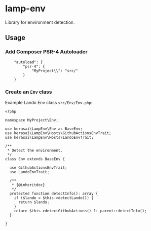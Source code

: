 # lamp-env
Library for environment detection.

## Usage

### Add Composer PSR-4 Autoloader

```
    "autoload": {
        "psr-4": {
            "MyProject\\": "src/"
        }
    }
```

### Create an `Env` class

Example Lando Env class `src/Env/Env.php`:

```
<?php

namespace MyProject\Env;

use kerasai\LampEnv\Env as BaseEnv;
use kerasai\LampEnv\Hosts\GithubActionsEnvTrait;
use kerasai\LampEnv\Hosts\LandoEnvTrait;

/**
 * Detect the environment.
 */
class Env extends BaseEnv {

  use GithubActionsEnvTrait;
  use LandoEnvTrait;

  /**
   * {@inheritdoc}
   */
  protected function detectInfo(): array {
    if ($lando = $this->detectLando()) {
      return $lando;
    }
    return $this->detectGithubActions() ?: parent::detectInfo();
  }

}
```

